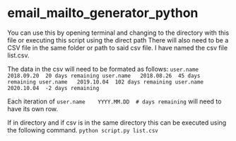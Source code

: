 # email_mailto_generator_python

You can use this by opening terminal and changing to the directory with this file or executing this script using the direct path
There will also need to be a CSV file in the same folder or path to said csv file. I have named the csv file list.csv.

The data in the csv will need to be formated as follows: 
`
user.name	2018.09.20	20 days remaining
user.name	2018.08.26	45 days remaining
user.name	2019.10.04	102 days remaining
user.name	2020.10.04	-2 days remaining
`

Each iteration of `user.name	YYYY.MM.DD	# days remaining` will need to have its own row.

If in directory and if csv is in the same directory this can be executed using the following command. `python script.py list.csv`
